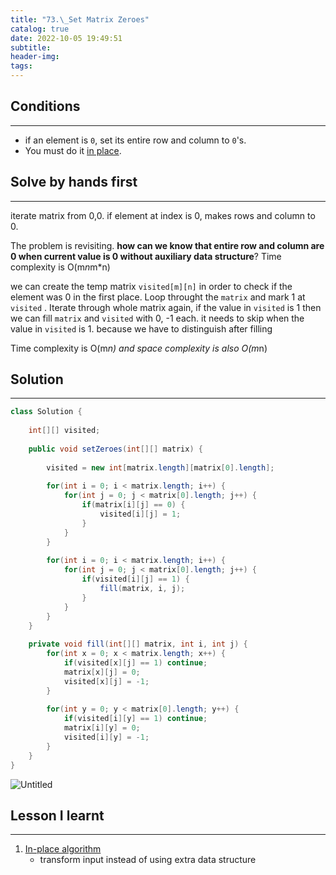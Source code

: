 ```yaml
---
title: "73.\_Set Matrix Zeroes"
catalog: true
date: 2022-10-05 19:49:51
subtitle:
header-img:
tags:
---
```

## Conditions

---

- if an element is `0`, set its entire row and column to `0`'s.
- You must do it [in place](https://en.wikipedia.org/wiki/In-place_algorithm).

## Solve by hands first

---

iterate matrix from 0,0. if element at index is 0, makes rows and column to 0. 

The problem is revisiting. **how can we know that entire row and column are 0 when current value is 0 without auxiliary data structure**? Time complexity is O(m*n*m*n)

we can create the temp matrix `visited[m][n]` in order to check if the element was 0 in the first place. Loop throught the `matrix` and mark 1 at `visited` . Iterate through whole matrix again, if the value in `visited` is 1 then we can fill `matrix` and `visited` with 0, -1 each. it needs to skip when the value in `visited` is 1. because we have to distinguish after filling

Time complexity is O(m*n) and space complexity is also O(m*n)

## Solution

---

```java
class Solution {
    
    int[][] visited;
    
    public void setZeroes(int[][] matrix) {
        
        visited = new int[matrix.length][matrix[0].length];
        
        for(int i = 0; i < matrix.length; i++) {
            for(int j = 0; j < matrix[0].length; j++) {
                if(matrix[i][j] == 0) {
                    visited[i][j] = 1;
                }
            }
        }
        
        for(int i = 0; i < matrix.length; i++) {
            for(int j = 0; j < matrix[0].length; j++) {
                if(visited[i][j] == 1) {
                    fill(matrix, i, j);
                }
            }
        }
    }
    
    private void fill(int[][] matrix, int i, int j) {
        for(int x = 0; x < matrix.length; x++) {
            if(visited[x][j] == 1) continue;
            matrix[x][j] = 0;
            visited[x][j] = -1;
        }
        
        for(int y = 0; y < matrix[0].length; y++) {
            if(visited[i][y] == 1) continue;
            matrix[i][y] = 0;
            visited[i][y] = -1;
        }
    }
}
```

![Untitled](https://s3-us-west-2.amazonaws.com/secure.notion-static.com/6ec99712-21b3-448e-85e5-d4f7378bd845/Untitled.png)

## Lesson I learnt

---

1. [In-place algorithm](https://en.wikipedia.org/wiki/In-place_algorithm)
    - transform input instead of using extra data structure
